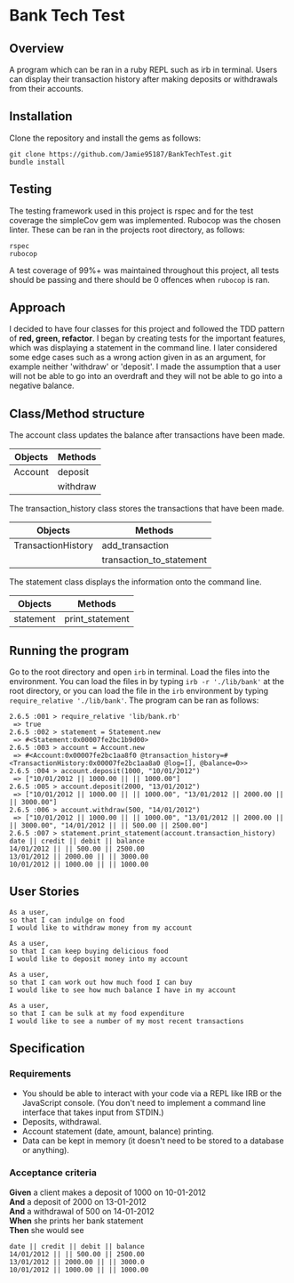 # Bank Tech Test

## Overview

A program which can be ran in a ruby REPL such as irb in terminal. Users can display their transaction history after making deposits or withdrawals from their accounts.

## Installation

Clone the repository and install the gems as follows:

```
git clone https://github.com/Jamie95187/BankTechTest.git
bundle install
```

## Testing

The testing framework used in this project is rspec and for the test coverage the simpleCov gem was implemented. Rubocop was the chosen linter. These can be ran in the projects root directory, as follows:

```
rspec
rubocop
```

A test coverage of 99%+ was maintained throughout this project, all tests should be passing and there should be 0 offences when `rubocop` is ran.

## Approach

I decided to have four classes for this project and followed the TDD pattern of **red, green, refactor**. I began by creating tests for the important features, which was displaying a statement in the command line. I later considered some edge cases such as a wrong action given in as an argument, for example neither 'withdraw' or 'deposit'. I made the assumption that a user will not be able to go into an overdraft and they will not be able to go into a negative balance.

## Class/Method structure

The account class updates the balance after transactions have been made.

| Objects | Methods |
| --- | --- |
| Account | deposit |
| | withdraw |

The transaction_history class stores the transactions that have been made.

| Objects | Methods |
| --- | --- |
| TransactionHistory | add_transaction |
| | transaction_to_statement |

The statement class displays the information onto the command line.

| Objects | Methods |
| --- | --- |
| statement | print_statement |

## Running the program

Go to the root directory and open `irb` in terminal. Load the files into the environment. You can load the files in by typing `irb -r './lib/bank'` at the root directory, or you can load the file in the `irb` environment by typing `require_relative './lib/bank'`. The program can be ran as follows:

```
2.6.5 :001 > require_relative 'lib/bank.rb'
 => true
2.6.5 :002 > statement = Statement.new
 => #<Statement:0x00007fe2bc1b9d00>
2.6.5 :003 > account = Account.new
 => #<Account:0x00007fe2bc1aa8f0 @transaction_history=#<TransactionHistory:0x00007fe2bc1aa8a0 @log=[], @balance=0>>
2.6.5 :004 > account.deposit(1000, "10/01/2012")
 => ["10/01/2012 || 1000.00 || || 1000.00"]
2.6.5 :005 > account.deposit(2000, "13/01/2012")
 => ["10/01/2012 || 1000.00 || || 1000.00", "13/01/2012 || 2000.00 || || 3000.00"]
2.6.5 :006 > account.withdraw(500, "14/01/2012")
 => ["10/01/2012 || 1000.00 || || 1000.00", "13/01/2012 || 2000.00 || || 3000.00", "14/01/2012 || || 500.00 || 2500.00"]
2.6.5 :007 > statement.print_statement(account.transaction_history)
date || credit || debit || balance
14/01/2012 || || 500.00 || 2500.00
13/01/2012 || 2000.00 || || 3000.00
10/01/2012 || 1000.00 || || 1000.00
```

## User Stories

```
As a user,
so that I can indulge on food
I would like to withdraw money from my account

As a user,
so that I can keep buying delicious food
I would like to deposit money into my account

As a user,
so that I can work out how much food I can buy
I would like to see how much balance I have in my account

As a user,
so that I can be sulk at my food expenditure
I would like to see a number of my most recent transactions
```

## Specification

### Requirements

* You should be able to interact with your code via a REPL like IRB or the JavaScript console.  (You don't need to implement a command line interface that takes input from STDIN.)
* Deposits, withdrawal.
* Account statement (date, amount, balance) printing.
* Data can be kept in memory (it doesn't need to be stored to a database or anything).

### Acceptance criteria

**Given** a client makes a deposit of 1000 on 10-01-2012  
**And** a deposit of 2000 on 13-01-2012  
**And** a withdrawal of 500 on 14-01-2012  
**When** she prints her bank statement  
**Then** she would see

```
date || credit || debit || balance
14/01/2012 || || 500.00 || 2500.00
13/01/2012 || 2000.00 || || 3000.0
10/01/2012 || 1000.00 || || 1000.00
```
